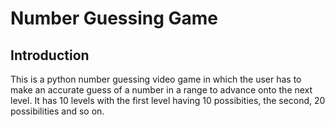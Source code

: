 # Number Guessing Game

## Introduction
This is a python number guessing video game in which the user has to make an accurate guess of a number in a range to
advance onto the next level. It has 10 levels with the first level having 10 possibities, the second, 20 possibilities and so on. 


